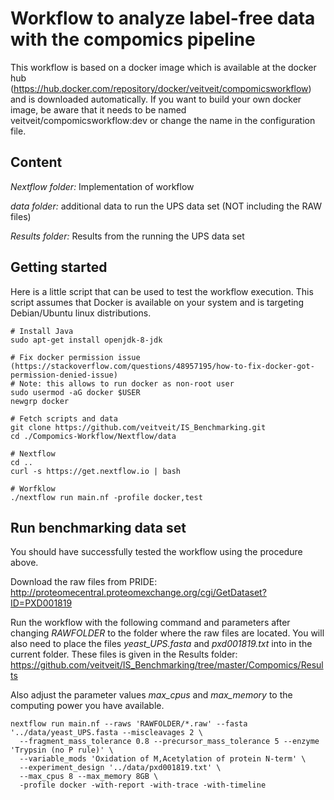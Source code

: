 # Workflow to analyze label-free data with the compomics pipeline

This workflow is based on a docker image which is available at the docker hub (https://hub.docker.com/repository/docker/veitveit/compomicsworkflow) and is downloaded automatically.
If you want to build your own docker image, be aware that it needs to be named veitveit/compomicsworkflow:dev or change the name in the configuration file. 

## Content
_Nextflow folder:_ Implementation of workflow

_data folder:_ additional data to run the UPS data set (NOT including the RAW files)

_Results folder:_ Results from the running the UPS data set

## Getting started

Here is a little script that can be used to test the workflow execution.
This script assumes that Docker is available on your system and is targeting Debian/Ubuntu linux distributions.

```
# Install Java
sudo apt-get install openjdk-8-jdk

# Fix docker permission issue (https://stackoverflow.com/questions/48957195/how-to-fix-docker-got-permission-denied-issue)
# Note: this allows to run docker as non-root user
sudo usermod -aG docker $USER
newgrp docker

# Fetch scripts and data
git clone https://github.com/veitveit/IS_Benchmarking.git
cd ./Compomics-Workflow/Nextflow/data

# Nextflow
cd ..
curl -s https://get.nextflow.io | bash

# Worfklow
./nextflow run main.nf -profile docker,test

```

## Run benchmarking data set

You should have successfully tested the workflow using the procedure above.

Download the raw files from PRIDE: http://proteomecentral.proteomexchange.org/cgi/GetDataset?ID=PXD001819

Run the workflow with the following command and parameters after changing _RAWFOLDER_ to the folder where the raw files are located. You will also need to place the files _yeast_UPS.fasta_ and _pxd001819.txt_ into in the current folder. These files is given in the Results folder: https://github.com/veitveit/IS_Benchmarking/tree/master/Compomics/Results

Also adjust the parameter values _max_cpus_ and _max_memory_ to the computing power you have available.
```
nextflow run main.nf --raws 'RAWFOLDER/*.raw' --fasta '../data/yeast_UPS.fasta --miscleavages 2 \
  --fragment_mass_tolerance 0.8 --precursor_mass_tolerance 5 --enzyme 'Trypsin (no P rule)' \
  --variable_mods 'Oxidation of M,Acetylation of protein N-term' \
  --experiment_design '../data/pxd001819.txt' \
  --max_cpus 8 --max_memory 8GB \
  -profile docker -with-report -with-trace -with-timeline
```

